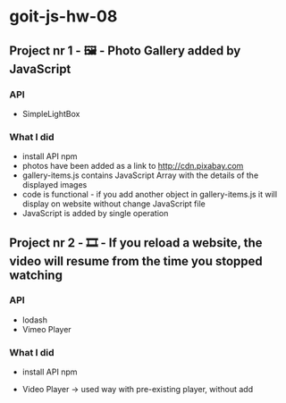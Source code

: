 # goit-js-hw-08

## Project nr 1 - :framed_picture: - Photo Gallery added by JavaScript
### API
- SimpleLightBox

### What I did
- install API npm
- photos have been added as a link to http://cdn.pixabay.com
- gallery-items.js contains JavaScript Array with the details of the displayed images
- code is functional - if you add another object in gallery-items.js it will display on website without change JavaScript file
- JavaScript is added by single operation


## Project nr 2 - :film_strip: - If you reload a website, the video will resume from the time you stopped watching

### API
- lodash
- Vimeo Player

### What I did
- install API npm

- Video Player -> used way with pre-existing player, without add <script> in html, used method .on to add an event listener (timeupdate), saved timeupdate in localStorage
- lodash -> timeupdates every one second 


## Project nr 3 - :pencil: - using Locale Storage to save user submitted information






